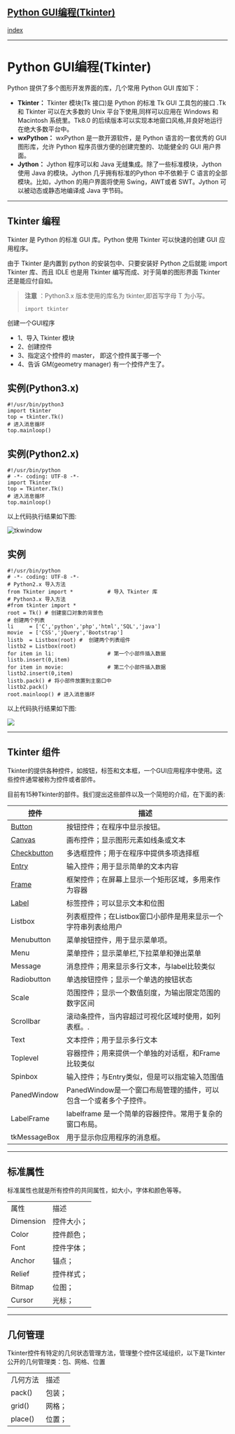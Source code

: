 ## [Python GUI编程(Tkinter)](https://www.runoob.com/python/python-gui-tkinter.html)

[index](目录.md)

---
Python GUI编程(Tkinter)
=====================

Python 提供了多个图形开发界面的库，几个常用 Python GUI 库如下：

* **Tkinter：**
  Tkinter 模块(Tk 接口)是 Python 的标准 Tk GUI 工具包的接口 .Tk 和 Tkinter 可以在大多数的 Unix 平台下使用,同样可以应用在 Windows 和 Macintosh 系统里。Tk8.0 的后续版本可以实现本地窗口风格,并良好地运行在绝大多数平台中。
* **wxPython：**
  wxPython 是一款开源软件，是 Python 语言的一套优秀的 GUI 图形库，允许 Python 程序员很方便的创建完整的、功能健全的 GUI 用户界面。
* **Jython：**
  Jython 程序可以和 Java 无缝集成。除了一些标准模块，Jython 使用 Java 的模块。Jython 几乎拥有标准的Python 中不依赖于 C 语言的全部模块。比如，Jython 的用户界面将使用 Swing，AWT或者 SWT。Jython 可以被动态或静态地编译成 Java 字节码。

---

Tkinter 编程
----------

Tkinter 是 Python 的标准 GUI 库。Python 使用 Tkinter 可以快速的创建 GUI 应用程序。

由于 Tkinter 是内置到 python 的安装包中、只要安装好 Python 之后就能 import Tkinter 库、而且 IDLE 也是用 Tkinter 编写而成、对于简单的图形界面 Tkinter 还是能应付自如。

> **注意**
> ：Python3.x 版本使用的库名为 tkinter,即首写字母 T 为小写。
>
> ```
> import tkinter
> ```

创建一个GUI程序

* 1、导入 Tkinter 模块
* 2、创建控件
* 3、指定这个控件的 master， 即这个控件属于哪一个
* 4、告诉 GM(geometry manager) 有一个控件产生了。

实例(Python3.x)
-------------

```
#!/usr/bin/python3
import tkinter
top = tkinter.Tk()
# 进入消息循环
top.mainloop()
```

实例(Python2.x)
-------------

```
#!/usr/bin/python
# -*- coding: UTF-8 -*-
import Tkinter
top = Tkinter.Tk()
# 进入消息循环
top.mainloop()
```

以上代码执行结果如下图:

![tkwindow](//www.runoob.com/wp-content/uploads/2013/12/tkwindow.jpg)

实例
--

```
#!/usr/bin/python
# -*- coding: UTF-8 -*-
# Python2.x 导入方法
from Tkinter import *           # 导入 Tkinter 库
# Python3.x 导入方法
#from tkinter import * 
root = Tk() # 创建窗口对象的背景色
# 创建两个列表
li     = ['C','python','php','html','SQL','java']
movie  = ['CSS','jQuery','Bootstrap']
listb  = Listbox(root) #  创建两个列表组件
listb2 = Listbox(root)
for item in li:                 # 第一个小部件插入数据
listb.insert(0,item)
for item in movie:              # 第二个小部件插入数据
listb2.insert(0,item)
listb.pack() # 将小部件放置到主窗口中
listb2.pack()
root.mainloop() # 进入消息循环
```

以上代码执行结果如下图:

![](//www.runoob.com/wp-content/uploads/2013/12/tk.jpg)


---

Tkinter 组件
----------

Tkinter的提供各种控件，如按钮，标签和文本框，一个GUI应用程序中使用。这些控件通常被称为控件或者部件。

目前有15种Tkinter的部件。我们提出这些部件以及一个简短的介绍，在下面的表:

| 控件 | 描述 |
| --- | --- |
| [Button](/python/python-tk-button.html) | 按钮控件；在程序中显示按钮。 |
| [Canvas](/python/python-tk-canvas.html) | 画布控件；显示图形元素如线条或文本 |
| [Checkbutton](/python/python-tk-checkbutton.html) | 多选框控件；用于在程序中提供多项选择框 |
| [Entry](/python/python-tkinter-entry.html) | 输入控件；用于显示简单的文本内容 |
| [Frame](/python/python-tk-frame.html) | 框架控件；在屏幕上显示一个矩形区域，多用来作为容器 |
| [Label](/python/python-tk-label.html) | 标签控件；可以显示文本和位图 |
| Listbox | 列表框控件；在Listbox窗口小部件是用来显示一个字符串列表给用户 |
| Menubutton | 菜单按钮控件，用于显示菜单项。 |
| Menu | 菜单控件；显示菜单栏,下拉菜单和弹出菜单 |
| Message | 消息控件；用来显示多行文本，与label比较类似 |
| Radiobutton | 单选按钮控件；显示一个单选的按钮状态 |
| Scale | 范围控件；显示一个数值刻度，为输出限定范围的数字区间 |
| Scrollbar | 滚动条控件，当内容超过可视化区域时使用，如列表框。. |
| Text | 文本控件；用于显示多行文本 |
| Toplevel | 容器控件；用来提供一个单独的对话框，和Frame比较类似 |
| Spinbox | 输入控件；与Entry类似，但是可以指定输入范围值 |
| PanedWindow | PanedWindow是一个窗口布局管理的插件，可以包含一个或者多个子控件。 |
| LabelFrame | labelframe 是一个简单的容器控件。常用于复杂的窗口布局。 |
| tkMessageBox | 用于显示你应用程序的消息框。 |

---

标准属性
----

标准属性也就是所有控件的共同属性，如大小，字体和颜色等等。

|  |  |
| --- | --- |
| 属性 | 描述 |
| Dimension | 控件大小； |
| Color | 控件颜色； |
| Font | 控件字体； |
| Anchor | 锚点； |
| Relief | 控件样式； |
| Bitmap | 位图； |
| Cursor | 光标； |

---

几何管理
----

Tkinter控件有特定的几何状态管理方法，管理整个控件区域组织，以下是Tkinter公开的几何管理类：包、网格、位置

|  |  |
| --- | --- |
| 几何方法 | 描述 |
| pack() | 包装； |
| grid() | 网格； |
| place() | 位置； |